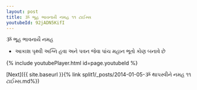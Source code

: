 ```yaml
---
layout: post
title: ૐ ભૂહ ભાવનાયૈ નમહ ૧૧ ટાઈમ્સ
youtubeId: 92jADN5KifI
---
```

 
 
 ૐ ભૂહ ભાવનાયૈ નમહ  
 
 -  આકાશ પૃથ્વી અગ્નિ હવા અને પવન જેવા પાંચ મહાન ભૂતો કોણ બનાવે છે 
 
  
 
  
 
 
 
 
 
 


{% include youtubePlayer.html id=page.youtubeId %}
 
[Next]({{ site.baseurl }}{% link  split1/_posts/2014-01-05-ૐ થાપસ્વીને નમહ ૧૧ ટાઈમ્સ.md%})
 
